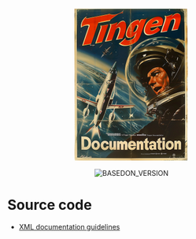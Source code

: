 <!-- u241205 -->

<div align="center">

  ![logo](../../.github/Images/Logos/TingenDocumentation-232x308.png)

  ![BASEDON_VERSION](https://img.shields.io/badge/BASED%20ON%20Tingen%2025.11-white?style=for-the-badge)

</div>

# Source code

- [XML documentation guidelines](https://github.com/APrettyCoolProgram/APrettyCoolProgram/blob/main/development%20guidelines/XML%20Documentation.md)